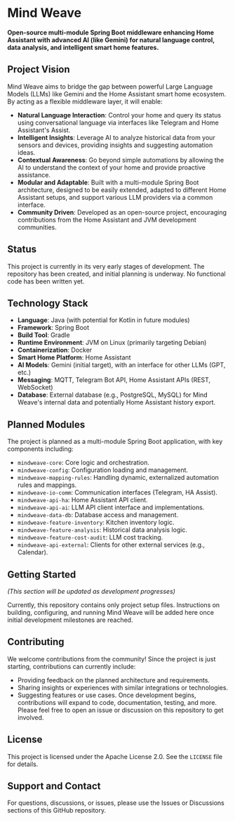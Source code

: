 # Mind Weave
__Open-source multi-module Spring Boot middleware enhancing Home Assistant with advanced AI (like Gemini) for natural language control, data analysis, and intelligent smart home features.__

## Project Vision
Mind Weave aims to bridge the gap between powerful Large Language Models (LLMs) like Gemini and the Home Assistant smart home ecosystem. By acting as a flexible middleware layer, it will enable:
* __Natural Language Interaction__: Control your home and query its status using conversational language via interfaces like Telegram and Home Assistant's Assist.
* __Intelligent Insights__: Leverage AI to analyze historical data from your sensors and devices, providing insights and suggesting automation ideas.
* __Contextual Awareness__: Go beyond simple automations by allowing the AI to understand the context of your home and provide proactive assistance.
* __Modular and Adaptable__: Built with a multi-module Spring Boot architecture, designed to be easily extended, adapted to different Home Assistant setups, and support various LLM providers via a common interface.
* __Community Driven__: Developed as an open-source project, encouraging contributions from the Home Assistant and JVM development communities.

## Status
This project is currently in its very early stages of development. The repository has been created, and initial planning is underway. No functional code has been written yet.

## Technology Stack
* __Language__: Java (with potential for Kotlin in future modules)
* __Framework__: Spring Boot
* __Build Tool__: Gradle
* __Runtime Environment__: JVM on Linux (primarily targeting Debian)
* __Containerization__: Docker
* __Smart Home Platform__: Home Assistant
* __AI Models__: Gemini (initial target), with an interface for other LLMs (GPT, etc.)
* __Messaging__: MQTT, Telegram Bot API, Home Assistant APIs (REST, WebSocket)
* __Database__: External database (e.g., PostgreSQL, MySQL) for Mind Weave's internal data and potentially Home Assistant history export.

## Planned Modules
The project is planned as a multi-module Spring Boot application, with key components including:
* `mindweave-core`: Core logic and orchestration.
* `mindweave-config`: Configuration loading and management.
* `mindweave-mapping-rules`: Handling dynamic, externalized automation rules and mappings.
* `mindweave-io-comm`: Communication interfaces (Telegram, HA Assist).
* `mindweave-api-ha`: Home Assistant API client.
* `mindweave-api-ai`: LLM API client interface and implementations.
* `mindweave-data-db`: Database access and management.
* `mindweave-feature-inventory`: Kitchen inventory logic.
* `mindweave-feature-analysis`: Historical data analysis logic.
* `mindweave-feature-cost-audit`: LLM cost tracking.
* `mindweave-api-external`: Clients for other external services (e.g., Calendar).

## Getting Started
_(This section will be updated as development progresses)_

Currently, this repository contains only project setup files. Instructions on building, configuring, and running Mind Weave will be added here once initial development milestones are reached.

## Contributing
We welcome contributions from the community! Since the project is just starting, contributions can currently include:
* Providing feedback on the planned architecture and requirements.
* Sharing insights or experiences with similar integrations or technologies.
* Suggesting features or use cases.
Once development begins, contributions will expand to code, documentation, testing, and more. Please feel free to open an issue or discussion on this repository to get involved.

## License
This project is licensed under the Apache License 2.0. See the `LICENSE` file for details.

## Support and Contact
For questions, discussions, or issues, please use the Issues or Discussions sections of this GitHub repository.

